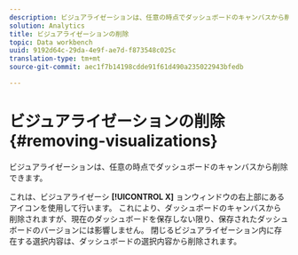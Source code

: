 ```yaml
---
description: ビジュアライゼーションは、任意の時点でダッシュボードのキャンバスから削除できます。
solution: Analytics
title: ビジュアライゼーションの削除
topic: Data workbench
uuid: 9192d64c-29da-4e9f-ae7d-f873548c025c
translation-type: tm+mt
source-git-commit: aec1f7b14198cdde91f61d490a235022943bfedb

---
```



# ビジュアライゼーションの削除{#removing-visualizations}

ビジュアライゼーションは、任意の時点でダッシュボードのキャンバスから削除できます。

これは、ビジュアライゼーシ **[!UICONTROL X]** ョンウィンドウの右上部にあるアイコンを使用して行います。 これにより、ダッシュボードのキャンバスから削除されますが、現在のダッシュボードを保存しない限り、保存されたダッシュボードのバージョンには影響しません。 閉じるビジュアライゼーション内に存在する選択内容は、ダッシュボードの選択内容から削除されます。
